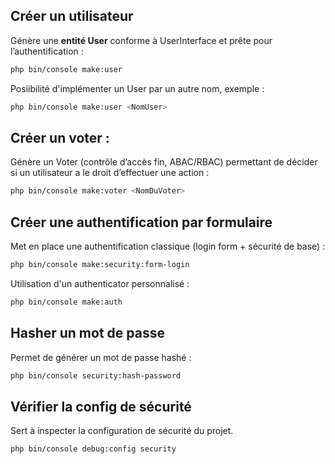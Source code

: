 ## Créer un utilisateur
Génère une **entité User** conforme à UserInterface et prête pour l’authentification : 
```bash
php bin/console make:user
```
Posiibilité d'implémenter un User par un autre nom, exemple :
```bash
php bin/console make:user <NomUser>
```

## Créer un voter : 
Génère un Voter (contrôle d’accès fin, ABAC/RBAC) permettant de décider si un utilisateur a le droit d’effectuer une action :
```bash
php bin/console make:voter <NomDuVoter>
```

## Créer une authentification par formulaire
Met en place une authentification classique (login form + sécurité de base) :
```bash
php bin/console make:security:form-login
```
Utilisation d'un authenticator personnalisé :
```bash
php bin/console make:auth
```
## Hasher un mot de passe
Permet de générer un mot de passe hashé :
```bash
php bin/console security:hash-password
```

## Vérifier la config de sécurité
Sert à inspecter la configuration de sécurité du projet.
```bash
php bin/console debug:config security
```
